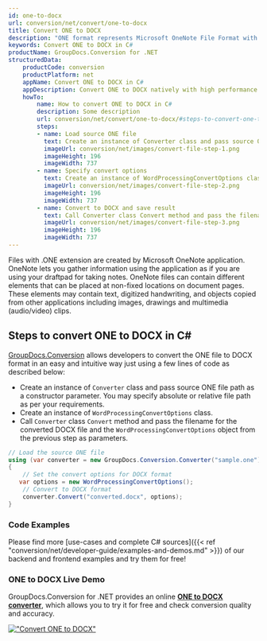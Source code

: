 ```yaml
---
id: one-to-docx
url: conversion/net/convert/one-to-docx
title: Convert ONE to DOCX
description: "ONE format represents Microsoft OneNote File Format with .one extension. Learn how to convert ONE to DOCX file programmatically in C# language using GroupDocs.Conversion for .NET library."
keywords: Convert ONE to DOCX in C#
productName: GroupDocs.Conversion for .NET
structuredData:
    productCode: conversion
    productPlatform: net
    appName: Convert ONE to DOCX in C#
    appDescription: Convert ONE to DOCX natively with high performance using C# language and server side GroupDocs.Conversion for .NET APIs, without the use of any software like Microsoft or Open Office.
    howTo:
        name: How to convert ONE to DOCX in C# 
        description: Some description
        url: conversion/net/convert/one-to-docx/#steps-to-convert-one-to-docx-in-c
        steps:
        - name: Load source ONE file 
          text: Create an instance of Converter class and pass source ONE file path as a constructor parameter. You may specify absolute or relative file path as per your requirements. 
          imageUrl: conversion/net/images/convert-file-step-1.png
          imageHeight: 196
          imageWidth: 737
        - name: Specify convert options 
          text: Create an instance of WordProcessingConvertOptions class.
          imageUrl: conversion/net/images/convert-file-step-2.png
          imageHeight: 196
          imageWidth: 737
        - name: Convert to DOCX and save result 
          text: Call Converter class Convert method and pass the filename for the converted HTML file and the WordProcessingConvertOptions object from the previous step as parameters.
          imageUrl: conversion/net/images/convert-file-step-3.png
          imageHeight: 196
          imageWidth: 737
---
```


Files with .ONE extension are created by Microsoft OneNote application. OneNote lets you gather information using the application as if you are using your draftpad for taking notes. OneNote files can contain different elements that can be placed at non-fixed locations on document pages. These elements may contain text, digitized handwriting, and objects copied from other applications including images, drawings and multimedia (audio/video) clips.

## Steps to convert ONE to DOCX in C#

[GroupDocs.Conversion](https://products.groupdocs.com/conversion/net) allows developers to convert the ONE file to DOCX format in an easy and intuitive way just using a few lines of code as described below:

* Create an instance of `Converter` class and pass source ONE file path as a constructor parameter. You may specify absolute or relative file path as per your requirements. 
* Create an instance of `WordProcessingConvertOptions` class.
* Call `Converter` class `Convert` method and pass the filename for the converted DOCX file and the `WordProcessingConvertOptions` object from the previous step as parameters.

```csharp
// Load the source ONE file
using (var converter = new GroupDocs.Conversion.Converter("sample.one"))
{
    // Set the convert options for DOCX format
   var options = new WordProcessingConvertOptions();
    // Convert to DOCX format
    converter.Convert("converted.docx", options);
}
```

### Code Examples

Please find more [use-cases and complete C# sources]({{< ref "conversion/net/developer-guide/examples-and-demos.md" >}}) of our backend and frontend examples and try them for free!

### ONE to DOCX Live Demo

GroupDocs.Conversion for .NET provides an online [**ONE to DOCX converter**](https://products.groupdocs.app/conversion/one-to-docx), which allows you to try it for free and check conversion quality and accuracy.

[!["Convert ONE to DOCX"](conversion/net/images/convert-to-docx/convert-one-to-docx.png)](https://products.groupdocs.app/conversion/one-to-docx)